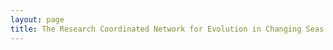 ```yaml
---
layout: page
title: The Research Coordinated Network for Evolution in Changing Seas: Anti-Racism Statement
---
```


